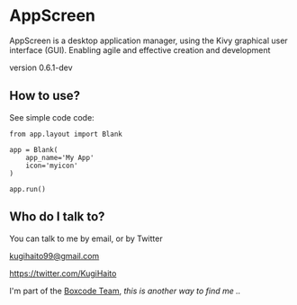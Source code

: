 # AppScreen

AppScreen is a desktop application manager, using the
Kivy graphical user interface (GUI). Enabling agile
and effective creation and development

version 0.6.1-dev

## How to use?

See simple code code:
```
from app.layout import Blank

app = Blank(
    app_name='My App'
    icon='myicon'
)

app.run()
```

## Who do I talk to?

You can talk to me by email, or by Twitter

kugihaito99@gmail.com

https://twitter.com/KugiHaito

I'm part of the [Boxcode Team](https://twitter.com/boxcodev), _this is another way to find me .._
